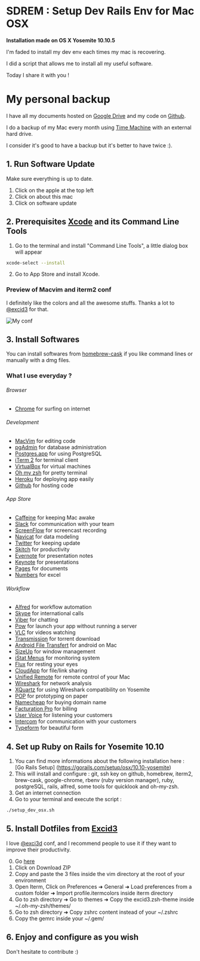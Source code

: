 # SDREM : Setup Dev Rails Env for Mac OSX

**Installation made on OS X Yosemite 10.10.5**

I'm faded to install my dev env each times my mac is recovering.

I did a script that allows me to install all my useful software.

Today I share it with you !

# My personal backup

I have all my documents hosted on [Google Drive](https://drive.google.com) and my code on [Github](https://github.com).

I do a backup of my Mac every month using [Time Machine](http://www.apple.com/osx/apps/#timemachine) with an external hard drive.

I consider it's good to have a backup but it's better to have twice :).

## 1. Run Software Update

Make sure everything is up to date.

1. Click on the apple at the top left
2. Click on about this mac
3. Click on software update

## 2. Prerequisites [Xcode](https://developer.apple.com/xcode/) and its Command Line Tools

1. Go to the terminal and install "Command Line Tools", a little dialog box will appear

  ```sh
  xcode-select --install
  ```

2. Go to App Store and install Xcode.

### Preview of Macvim and iterm2 conf

I definitely like the colors and all the awesome stuffs. Thanks a lot to [@excid3](https://github.com/excid3) for that.

![My conf](http://f.cl.ly/items/3u3A1X2H1e3N3m150z3v/Image%202015-10-08%20at%2011.52.30%20AM.png)

## 3. Install Softwares

You can install softwares from [homebrew-cask](https://github.com/caskroom/homebrew-cask) if you like command lines or manually with a dmg files.

### What I use everyday ?

###### Browser

* [Chrome](https://www.google.com/intl/en/chrome/browser/desktop/index.html) for surfing on internet

###### Development

* [MacVim](https://github.com/b4winckler/macvim) for editing code
* [pgAdmin](http://www.pgadmin.org/download/macosx.php) for database administration
* [Postgres.app](http://postgresapp.com/) for using PostgreSQL
* [iTerm 2](http://www.iterm2.com/#/section/home) for terminal client
* [VirtualBox](https://www.virtualbox.org/wiki/Downloads) for virtual machines
* [Oh my zsh](http://ohmyz.sh/) for pretty terminal
* [Heroku](https://toolbelt.heroku.com/osx) for deploying app easily
* [Github](https://github.com/) for hosting code

###### App Store

* [Caffeine](https://itunes.apple.com/us/app/caffeine/id411246225?l=en&mt=12) for keeping Mac awake
* [Slack](https://itunes.apple.com/us/app/slack/id803453959?l=en&mt=12) for communication with your team
* [ScreenFlow](https://itunes.apple.com/us/app/screenflow-5/id917790450?l=en&mt=12) for screencast recording
* [Navicat](https://itunes.apple.com/us/app/navicat-data-modeler-essentials/id532423082?l=en&mt=12) for data modeling
* [Twitter](https://itunes.apple.com/us/app/twitter/id409789998?l=en&mt=12) for keeping update
* [Skitch](https://itunes.apple.com/us/app/skitch-snap.-mark-up.-share./id425955336?l=en&mt=12) for productivity
* [Evernote](http://evernote.com/) for presentation notes
* [Keynote](https://itunes.apple.com/us/app/keynote/id409183694?l=en&mt=12) for presentations
* [Pages](https://itunes.apple.com/us/app/pages/id409201541?l=en&mt=12) for documents
* [Numbers](https://itunes.apple.com/us/app/numbers/id409203825?l=en&mt=12) for excel

###### Workflow

* [Alfred](http://www.alfredapp.com/) for workflow automation
* [Skype](http://www.skype.com/en/) for international calls
* [Viber](http://www.viber.com/en/products/mac) for chatting
* [Pow](http://pow.cx/) for launch your app without running a server
* [VLC](http://www.videolan.org/vlc/download-macosx.html) for videos watching
* [Transmission](http://www.transmissionbt.com/download/) for torrent download
* [Android File Transfert](https://www.android.com/filetransfer/) for android on Mac
* [SizeUp](http://www.irradiatedsoftware.com/sizeup/) for window management
* [iStat Menus](https://bjango.com/mac/istatmenus/) for monitoring system
* [Flux](https://justgetflux.com/) for resting your eyes
* [CloudApp](https://www.getcloudapp.com/download) for file/link sharing
* [Unified Remote](https://www.unifiedremote.com/download) for remote control of your Mac
* [Wireshark](https://www.wireshark.org/#download) for network analysis
* [XQuartz](http://xquartz.macosforge.org/landing/) for using Wireshark compatibility on Yosemite
* [POP](https://popapp.in/) for prototyping on paper
* [Namecheap](https://www.namecheap.com/) for buying domain name
* [Facturation Pro](https://www.facturation.pro) for billing
* [User Voice](https://www.uservoice.com/) for listening your customers
* [Intercom](https://www.intercom.io/) for communication with your customers
* [Typeform](http://www.typeform.com/) for beautiful form

## 4. Set up Ruby on Rails for Yosemite 10.10

1. You can find more informations about the following installation here : [Go Rails Setup] (https://gorails.com/setup/osx/10.10-yosemite)
2. This will install and configure : git, ssh key on github, homebrew, iterm2, brew-cask, google-chrome, rbenv (ruby version manager), ruby, postgreSQL, rails, alfred, some tools for quicklook and oh-my-zsh.
3. Get an internet connection
4. Go to your terminal and execute the script :

```sh
./setup_dev_osx.sh
```

## 5. Install Dotfiles from [Excid3](https://github.com/excid3/dotfiles)

I love [@exci3d](https://github.com/excid3/dotfiles) conf, and I recommend people to use it if they want to improve their productivity.

0. Go [here](https://github.com/excid3/dotfiles)
1. Click on Download ZIP
2. Copy and paste the 3 files inside the vim directory at the root of your environment
3. Open Iterm, Click on Preferences ➜ General ➜ Load preferences from a custom folder ➜ Import profile.itermcolors inside iterm directory
4. Go to zsh directory ➜ Go to themes ➜ Copy the excid3.zsh-theme inside ~/.oh-my-zsh/themes/
5. Go to zsh directory ➜ Copy zshrc content instead of your ~/.zshrc
6. Copy the gemrc inside your ~/.gem/

## 6. Enjoy and configure as you wish

Don't hesitate to contribute :)
